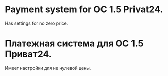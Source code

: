# Payment system for OC 1.5 Privat24.  
Has settings for no zero price.

# Платежная система для OC 1.5 Приват24. 
Имеет настройки для не нулевой цены.
